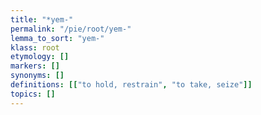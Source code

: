 ```yaml
---
title: "*yem-"
permalink: "/pie/root/yem-"
lemma_to_sort: "yem-"
klass: root
etymology: []
markers: []
synonyms: []
definitions: [["to hold, restrain", "to take, seize"]]
topics: []
---
```

